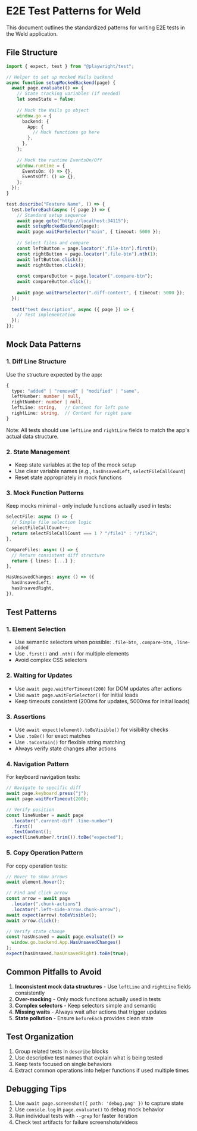 # E2E Test Patterns for Weld

This document outlines the standardized patterns for writing E2E tests in the Weld application.

## File Structure

```typescript
import { expect, test } from "@playwright/test";

// Helper to set up mocked Wails backend
async function setupMockedBackend(page) {
  await page.evaluate(() => {
    // State tracking variables (if needed)
    let someState = false;
    
    // Mock the Wails go object
    window.go = {
      backend: {
        App: {
          // Mock functions go here
        },
      },
    };
    
    // Mock the runtime EventsOn/Off
    window.runtime = {
      EventsOn: () => {},
      EventsOff: () => {},
    };
  });
}

test.describe("Feature Name", () => {
  test.beforeEach(async ({ page }) => {
    // Standard setup sequence
    await page.goto("http://localhost:34115");
    await setupMockedBackend(page);
    await page.waitForSelector("main", { timeout: 5000 });
    
    // Select files and compare
    const leftButton = page.locator(".file-btn").first();
    const rightButton = page.locator(".file-btn").nth(1);
    await leftButton.click();
    await rightButton.click();
    
    const compareButton = page.locator(".compare-btn");
    await compareButton.click();
    
    await page.waitForSelector(".diff-content", { timeout: 5000 });
  });
  
  test("test description", async ({ page }) => {
    // Test implementation
  });
});
```

## Mock Data Patterns

### 1. Diff Line Structure
Use the structure expected by the app:

```typescript
{
  type: "added" | "removed" | "modified" | "same",
  leftNumber: number | null,
  rightNumber: number | null,
  leftLine: string,   // Content for left pane
  rightLine: string,  // Content for right pane
}
```

Note: All tests should use `leftLine` and `rightLine` fields to match the app's actual data structure.

### 2. State Management
- Keep state variables at the top of the mock setup
- Use clear variable names (e.g., `hasUnsavedLeft`, `selectFileCallCount`)
- Reset state appropriately in mock functions

### 3. Mock Function Patterns
Keep mocks minimal - only include functions actually used in tests:

```typescript
SelectFile: async () => {
  // Simple file selection logic
  selectFileCallCount++;
  return selectFileCallCount === 1 ? "/file1" : "/file2";
},

CompareFiles: async () => {
  // Return consistent diff structure
  return { lines: [...] };
},

HasUnsavedChanges: async () => ({
  hasUnsavedLeft,
  hasUnsavedRight,
}),
```

## Test Patterns

### 1. Element Selection
- Use semantic selectors when possible: `.file-btn`, `.compare-btn`, `.line-added`
- Use `.first()` and `.nth()` for multiple elements
- Avoid complex CSS selectors

### 2. Waiting for Updates
- Use `await page.waitForTimeout(200)` for DOM updates after actions
- Use `await page.waitForSelector()` for initial loads
- Keep timeouts consistent (200ms for updates, 5000ms for initial loads)

### 3. Assertions
- Use `await expect(element).toBeVisible()` for visibility checks
- Use `.toBe()` for exact matches
- Use `.toContain()` for flexible string matching
- Always verify state changes after actions

### 4. Navigation Pattern
For keyboard navigation tests:
```typescript
// Navigate to specific diff
await page.keyboard.press("j");
await page.waitForTimeout(200);

// Verify position
const lineNumber = await page
  .locator(".current-diff .line-number")
  .first()
  .textContent();
expect(lineNumber?.trim()).toBe("expected");
```

### 5. Copy Operation Pattern
For copy operation tests:
```typescript
// Hover to show arrows
await element.hover();

// Find and click arrow
const arrow = await page
  .locator(".chunk-actions")
  .locator(".left-side-arrow.chunk-arrow");
await expect(arrow).toBeVisible();
await arrow.click();

// Verify state change
const hasUnsaved = await page.evaluate(() =>
  window.go.backend.App.HasUnsavedChanges()
);
expect(hasUnsaved.hasUnsavedRight).toBe(true);
```

## Common Pitfalls to Avoid

1. **Inconsistent mock data structures** - Use `leftLine` and `rightLine` fields consistently
2. **Over-mocking** - Only mock functions actually used in tests
3. **Complex selectors** - Keep selectors simple and semantic
4. **Missing waits** - Always wait after actions that trigger updates
5. **State pollution** - Ensure `beforeEach` provides clean state

## Test Organization

1. Group related tests in `describe` blocks
2. Use descriptive test names that explain what is being tested
3. Keep tests focused on single behaviors
4. Extract common operations into helper functions if used multiple times

## Debugging Tips

1. Use `await page.screenshot({ path: 'debug.png' })` to capture state
2. Use `console.log` in `page.evaluate()` to debug mock behavior
3. Run individual tests with `--grep` for faster iteration
4. Check test artifacts for failure screenshots/videos